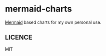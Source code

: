 # mermaid-charts

[Mermaid](https://github.com/knsv/mermaid) based charts for my own personal use.

## LICENCE

MIT